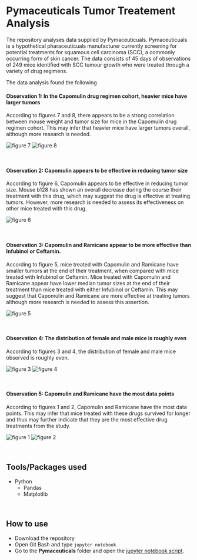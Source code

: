 # Pymaceuticals Tumor Treatement Analysis

The repository analyses data supplied by Pymaceuticuals. Pymaceuticuals is a hypothetical pharaceuticuals manufacturer currently screening for potential treatments for squamous cell carcinoma (SCC), a commonly occurring form of skin cancer. The data consists of 45 days of observations of 249 mice identified with SCC tumour growth who were treated through a variety of drug regimens.

The data analysis found the following
#### Observation 1: In the Capomulin drug regimen cohort, heavier mice have larger tumors
According to figures 7 and 8, there appears to be a strong correlation between mouse weight and tumor size for mice in the Capomulin drug regimen cohort. This may infer that heavier mice have larger tumors overall, although more research is needed.

![figure 7](images/figure-7.PNG)
![figure 8](images/figure-8.PNG)

<br>

#### Observation 2: Capomulin appears to be effective in reducing tumor size
According to figure 6, Capomulin appears to be effective in reducing tumor size. Mouse b128 has shown an overall decrease during the course their treatment with this drug, which may suggest the drug is effective at treating tumors. However, more research is needed to assess its effectiveness on other mice treated with this drug.

![figure 6](images/figure-6.PNG)

<br>

#### Observation 3: Capomulin and Ramicane appear to be more effective than Infubinol or Ceftamin.
According to figure 5, mice treated with Capomulin and Ramicane have smaller tumors at the end of their treatment, when compared with mice treated with Infubinol or Ceftamin. Mice treated with Capomulin and Ramicane appear have lower median tumor sizes at the end of their treatment than mice treated with either Infubinol or Ceftamin. This may suggest that Capomulin and Ramicane are more effective at treating tumors although more research is needed to assess this assertion.

![figure 5](images/figure-5.PNG)

<br>

#### Observation 4: The distribution of female and male mice is roughly even
According to figures 3 and 4, the distribution of female and male mice observed is roughly even.

![figure 3](images/figure-3.PNG)
![figure 4](images/figure-4.PNG)

<br>

#### Observation 5: Capomulin and Ramicane have the most data points
According to figures 1 and 2, Capomulin and Ramicane have the most data points. This may infer that mice treated with these drugs survived for longer and thus may further indicate that they are the most effective drug treatments from the study.

![figure 1](images/figure-3.PNG)
![figure 2](images/figure-4.PNG)

<br>

## Tools/Packages used
- Python
  - Pandas
  - Matplotlib

<br>

## How to use
- Download the repository
- Open Git Bash and type `jupyter notebook`
- Go to the **Pymaceuticals** folder and open the [jupyter notebook script](Pymaceuticals/pymaceuticals_James-Akerman.ipynb).
